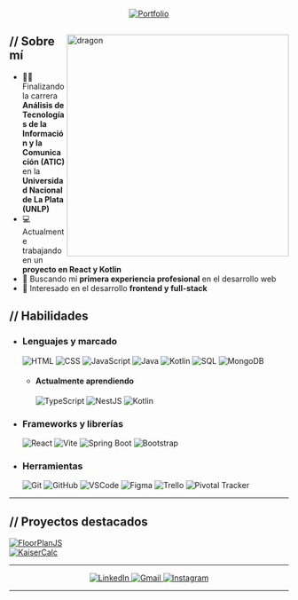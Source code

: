 <p align="center">
  <a href="https://lautarojaime.vercel.app/" target="_blank">
    <img src="https://img.shields.io/badge/-Mi%20portafolio-blue?style=for-the-badge&logo=react" alt="Portfolio" />
  </a>
</p>







<div>

<img align="right" width="400" alt="dragon" src="https://i.pinimg.com/originals/5f/29/30/5f293030b863a0c6f927959f7c57d3bc.jpg"/>

<h2> // Sobre mí </h2>

- 👨‍🎓 Finalizando la carrera **Análisis de Tecnologías de la Información y la Comunicación (ATIC)** en la **Universidad Nacional de La Plata (UNLP)**  
- 💻 Actualmente trabajando en un **proyecto en React y Kotlin**  
- 🚀 Buscando mi **primera experiencia profesional** en el desarrollo web  
- 🧠 Interesado en el desarrollo **frontend y full-stack**

<h2> // Habilidades </h2>

- <h3> Lenguajes y marcado </h3>  
  <img src="https://img.shields.io/badge/HTML5-E34F26?style=for-the-badge&logo=html5&logoColor=white" alt="HTML" />  
  <img src="https://img.shields.io/badge/CSS3-1572B6?style=for-the-badge&logo=css3&logoColor=white" alt="CSS" />  
  <img src="https://img.shields.io/badge/JavaScript-111111?style=for-the-badge&logo=javascript&logoColor=F7DF1E" alt="JavaScript" />  
  <img src="https://img.shields.io/badge/Java-ED8B00?style=for-the-badge&logo=openjdk&logoColor=white" alt="Java" />  
  <img src="https://img.shields.io/badge/Kotlin-7F52FF?style=for-the-badge&logo=kotlin&logoColor=white" alt="Kotlin" />  
  <img src="https://img.shields.io/badge/SQL-003B57?style=for-the-badge&logo=postgresql&logoColor=white" alt="SQL" />  
  <img src="https://img.shields.io/badge/MongoDB-4EA94B?style=for-the-badge&logo=mongodb&logoColor=white" alt="MongoDB" />  

  - <h4> Actualmente aprendiendo </h4>  
    <img src="https://img.shields.io/badge/TypeScript-007ACC?style=for-the-badge&logo=typescript&logoColor=white" alt="TypeScript" />  
    <img src="https://img.shields.io/badge/NestJS-E0234E?style=for-the-badge&logo=nestjs&logoColor=white" alt="NestJS" />  
    <img src="https://img.shields.io/badge/Kotlin-7F52FF?style=for-the-badge&logo=kotlin&logoColor=white" alt="Kotlin" />

- <h3> Frameworks y librerías </h3>  
  <img src="https://img.shields.io/badge/React-20232a?style=for-the-badge&logo=react&logoColor=61DAFB" alt="React" />  
  <img src="https://img.shields.io/badge/Vite-646CFF?style=for-the-badge&logo=vite&logoColor=white" alt="Vite" />  
  <img src="https://img.shields.io/badge/Spring%20Boot-6DB33F?style=for-the-badge&logo=springboot&logoColor=white" alt="Spring Boot" />  
  <img src="https://img.shields.io/badge/Bootstrap-563D7C?style=for-the-badge&logo=bootstrap&logoColor=white" alt="Bootstrap" />

- <h3> Herramientas </h3>  
  <img src="https://img.shields.io/badge/Git-F05033?style=for-the-badge&logo=git&logoColor=white" alt="Git" />  
  <img src="https://img.shields.io/badge/GitHub-181717?style=for-the-badge&logo=github&logoColor=white" alt="GitHub" />  
  <img src="https://img.shields.io/badge/Visual%20Studio%20Code-0078D4?style=for-the-badge&logo=visual%20studio%20code&logoColor=white" alt="VSCode" />  
  <img src="https://img.shields.io/badge/Figma-7434a4?style=for-the-badge&logo=figma&logoColor=white" alt="Figma" />  
  <img src="https://img.shields.io/badge/Trello-0079BF?style=for-the-badge&logo=trello&logoColor=white" alt="Trello" />  
  <img src="https://img.shields.io/badge/Pivotal%20Tracker-517A9E?style=for-the-badge&logo=pivotaltracker&logoColor=white" alt="Pivotal Tracker" />

---

<h2> // Proyectos destacados </h2>

[![FloorPlanJS](https://github-readme-stats.vercel.app/api/pin/?username=Lauty1550&repo=FloorPlanJS&theme=transparent)](https://github.com/Lauty1550/FloorPlanJS)  
[![KaiserCalc](https://github-readme-stats.vercel.app/api/pin/?username=Lauty1550&repo=KaiserCalc&theme=transparent)](https://github.com/Lauty1550/KaiserCalc)

---

<p align="center">
  <a href="https://www.linkedin.com/in/lautaro-jaime-b034401ba/" target="_blank">
    <img src="https://img.shields.io/badge/LinkedIn-0077b5?style=for-the-badge&logo=linkedin&logoColor=white" alt="LinkedIn" />
  </a>
  <a href="mailto:lautyjaime09@gmail.com">
    <img src="https://img.shields.io/badge/Gmail-d14836?style=for-the-badge&logo=gmail&logoColor=white" alt="Gmail" />
  </a>
  <a href="https://www.instagram.com/lautyy.jaime/" target="_blank">
    <img src="https://img.shields.io/badge/Instagram-E4405F?style=for-the-badge&logo=instagram&logoColor=white" alt="Instagram" />
  </a>
</p>

---
